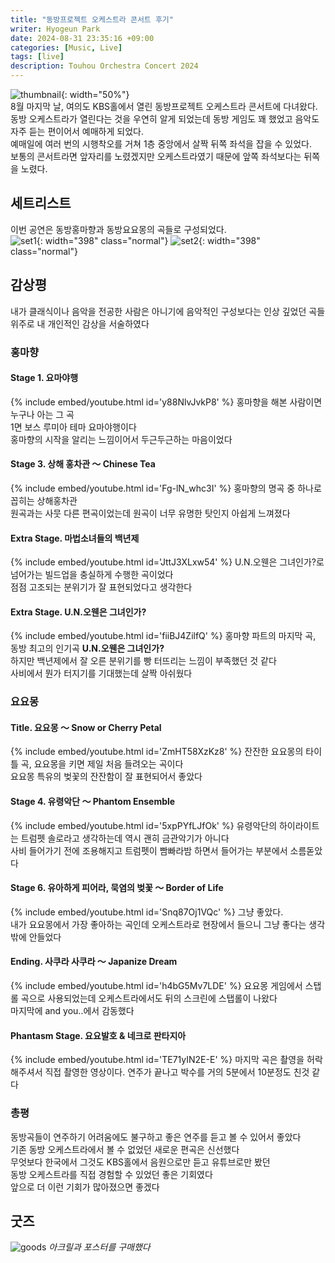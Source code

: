 ```yaml
---
title: "동방프로젝트 오케스트라 콘서트 후기"
writer: Hyogeun Park
date: 2024-08-31 23:35:16 +09:00
categories: [Music, Live]
tags: [live]
description: Touhou Orchestra Concert 2024
---
```


![thumbnail](/assets/img/2024-08-31-Touhou-Orchestra-2024/thumbnail.jpg){: width="50%"}  
8월 마지막 날, 여의도 KBS홀에서 열린 동방프로젝트 오케스트라 콘서트에 다녀왔다.  
동방 오케스트라가 열린다는 것을 우연히 알게 되었는데 동방 게임도 꽤 했었고 음악도 자주 듣는 편이어서 예매하게 되었다.  
예매일에 여러 번의 시행착오를 거쳐 1층 중앙에서 살짝 뒤쪽 좌석을 잡을 수 있었다.  
보통의 콘서트라면 앞자리를 노렸겠지만 오케스트라였기 때문에 앞쪽 좌석보다는 뒤쪽을 노렸다.  

## 세트리스트
이번 공연은 동방홍마향과 동방요요몽의 곡들로 구성되었다.  
![set1](/assets/img/2024-08-31-Touhou-Orchestra-2024/set1.jpeg){: width="398" class="normal"}
![set2](/assets/img/2024-08-31-Touhou-Orchestra-2024/set2.jpeg){: width="398" class="normal"}


## 감상평
내가 클래식이나 음악을 전공한 사람은 아니기에 음악적인 구성보다는 인상 깊었던 곡들 위주로 내 개인적인 감상을 서술하였다  

### 홍마향

#### Stage 1. 요마야행
{% include embed/youtube.html id='y88NlvJvkP8' %}
홍마향을 해본 사람이면 누구나 아는 그 곡  
1면 보스 루미아 테마 요마야행이다  
홍마향의 시작을 알리는 느낌이어서 두근두근하는 마음이었다  

#### Stage 3. 상해 홍차관 ～ Chinese Tea
{% include embed/youtube.html id='Fg-lN_whc3I' %}
홍마향의 명곡 중 하나로 꼽히는 상해홍차관  
원곡과는 사뭇 다른 편곡이었는데 원곡이 너무 유명한 탓인지 아쉽게 느껴졌다  

#### Extra Stage. 마법소녀들의 백년제
{% include embed/youtube.html id='JttJ3XLxw54' %}
U.N.오웬은 그녀인가?로 넘어가는 빌드업을 충실하게 수행한 곡이었다  
점점 고조되는 분위기가 잘 표현되었다고 생각한다  

#### Extra Stage. U.N.오웬은 그녀인가?
{% include embed/youtube.html id='fiiBJ4ZilfQ' %}
홍마향 파트의 마지막 곡, 동방 최고의 인기곡 **U.N.오웬은 그녀인가?**  
하지만 백년제에서 잘 오른 분위기를 빵 터뜨리는 느낌이 부족했던 것 같다  
사비에서 뭔가 터지기를 기대했는데 살짝 아쉬웠다  

### 요요몽

#### Title. 요요몽 ～ Snow or Cherry Petal
{% include embed/youtube.html id='ZmHT58XzKz8' %}
잔잔한 요요몽의 타이틀 곡, 요요몽을 키면 제일 처음 들려오는 곡이다  
요요몽 특유의 벚꽃의 잔잔함이 잘 표현되어서 좋았다  

#### Stage 4. 유령악단 ～ Phantom Ensemble
{% include embed/youtube.html id='5xpPYfLJfOk' %}
유령악단의 하이라이트는 트럼펫 솔로라고 생각하는데 역시 괜히 금관악기가 아니다  
사비 들어가기 전에 조용해지고 트럼펫이 빰빠라밤 하면서 들어가는 부분에서 소름돋았다

#### Stage 6. 유아하게 피어라, 묵염의 벚꽃 ～ Border of Life
{% include embed/youtube.html id='Snq87Oj1VQc' %}
그냥 좋았다.  
내가 요요몽에서 가장 좋아하는 곡인데 오케스트라로 현장에서 들으니 그냥 좋다는 생각밖에 안들었다  

#### Ending. 사쿠라 사쿠라 ～ Japanize Dream
{% include embed/youtube.html id='h4bG5Mv7LDE' %}
요요몽 게임에서 스탭롤 곡으로 사용되었는데 오케스트라에서도 뒤의 스크린에 스탭롤이 나왔다  
마지막에 and you..에서 감동했다

#### Phantasm Stage. 요요발호 & 네크로 판타지아
{% include embed/youtube.html id='TE71yIN2E-E' %}
마지막 곡은 촬영을 허락해주셔서 직접 촬영한 영상이다.
연주가 끝나고 박수를 거의 5분에서 10분정도 친것 같다  

### 총평
동방곡들이 연주하기 어려움에도 불구하고 좋은 연주를 듣고 볼 수 있어서 좋았다  
기존 동방 오케스트라에서 볼 수 없었던 새로운 편곡은 신선했다  
무엇보다 한국에서 그것도 KBS홀에서 음원으로만 듣고 유튜브로만 봤던  
동방 오케스트라를 직접 경험할 수 있었던 좋은 기회였다  
앞으로 더 이런 기회가 많아졌으면 좋겠다  

## 굿즈
![goods](/assets/img/2024-08-31-Touhou-Orchestra-2024/goods.jpg)
_아크릴과 포스터를 구매했다_


